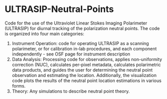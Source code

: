 # ULTRASIP-Neutral-Points
Code for the use of the Ultraviolet Linear Stokes Imaging Polarimeter (ULTRASIP) for diurnal tracking of the polarization neutral points.
The code is organized into four main categories: 
1. Instrument Operation: code for operating ULTRASIP as a scanning polarimeter, or for calibration in-lab procedures, and each component independently - see OSF page for instrument description
2. Data Analysis: Processing code for observations, applies non-uniformity correction (NUC), calculates per-pixel metadata, calculates polarimetric data products, and guides the user for determining the neutral point observation and estimating the location. Additionally, the visualization code plots the results of the neutral point location estimations in various forms.
3. Theory: Any simulations to describe neutral point theory. 

